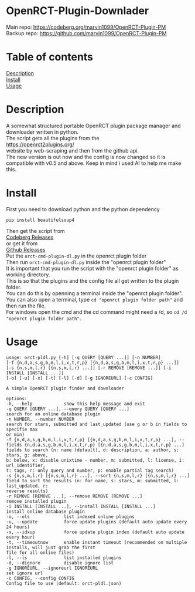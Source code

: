 # OpenRCT-Plugin-Downlader
Main repo: https://codeberg.org/marvin1099/OpenRCT-Plugin-PM  
Backup repo: https://github.com/marvin1099/OpenRCT-Plugin-PM  

# Table of contents
[Description](#description)  
[Install](#install)  
[Usage](#usage)  

# Description
A somewhat structured portable OpenRCT plugin package manager and downloader written in python.  
The script gets all the plugins from the   
https://openrct2plugins.org/  
website by web-scraping and then from the github api.  
The new version is out now and the config is now changed so it is compatible with v0.5 and above.
Keep in mind i used AI to help me make this.

# Install
First you need to download python and the python dependency   

    pip install beautifulsoup4  
Then get the script from  
[Codeberg Releases](https://codeberg.org/marvin1099/OpenRCT-Plugin-PM/releases)  
or get it from  
[Github Releases](https://github.com/marvin1099/OpenRCT-Plugin-PM/releases)  
Put the ```orct-cmd-plugin-dl.py``` in the openrct plugin folder  
Then run ```orct-cmd-plugin-dl.py``` inside the "openrct plugin folder"  
It is important that you run the script with the "openrct plugin folder" as working directory.  
This is so that the plugins and the config file all get written to the plugin folder.  
You can do this by openning a terminal inside the "openrct plugin folder".  
You can also open a terminal, type ```cd "openrct plugin folder path"``` and then run the file.  
For windows open the cmd and the cd command might need a /d, so ```cd /d "openrct plugin folder path"```.  

# Usage
    usage: orct-pldl.py [-h] [-q QUERY [QUERY ...]] [-n NUMBER]
    [-f {n,d,a,s,g,b,m,l,i,x,t,r,p} [{n,d,a,s,g,b,m,l,i,x,t,r,p} ...]]
    [-s {n,s,m,l,r} [{n,s,m,l,r} ...]] [-r REMOVE [REMOVE ...]] [-i INSTALL [INSTALL ...]]
    [-o] [-u] [-x] [-t] [-l] [-d] [-g IGNOREURL] [-c CONFIG]

    A simple OpenRCT plugin finder and downloader

    options:
    -h, --help            show this help message and exit
    -q QUERY [QUERY ...], --query QUERY [QUERY ...]
    search for an online database plugin
    -n NUMBER, --number NUMBER
    search for stars, submitted and last_updated (use g or b in fields to specifie max
    or min)
    -f {n,d,a,s,g,b,m,l,i,x,t,r,p} [{n,d,a,s,g,b,m,l,i,x,t,r,p} ...], --fields {n,d,a,s,g,b,m,l,i,x,t,r,p} [{n,d,a,s,g,b,m,l,i,x,t,r,p} ...]
    fields to search (n: name (default), d: description, a: author, s: stars, g: above,
    b: below, x: disable unixtime - number, m: submitted, l: license, i: url_identifier,
    t: tags, r: only query and number, p: enable partial tag search)
    -s {n,s,m,l,r} [{n,s,m,l,r} ...], --sort {n,s,m,l,r} [{n,s,m,l,r} ...]
    field to sort the results (n: for name, s: stars, m: submitted, l: last_updated, r:
    reverse results)
    -r REMOVE [REMOVE ...], --remove REMOVE [REMOVE ...]
    remove installed plugin
    -i INSTALL [INSTALL ...], --install INSTALL [INSTALL ...]
    install online database plugin
    -o, --ols             list indexed online plugins
    -u, --update          force update plugins (default auto update every 24 hours)
    -x, --idxup           force update plugin index (default auto update every hour)
    -t, --timeoutnow      enable instant timeout (recommended on multiple installs, will just grab the first
    file for all online files)
    -l, --ls              list installed plugins
    -d, --dignore         disable ignore list
    -g IGNOREURL, --ignoreurl IGNOREURL
    set ignore url
    -c CONFIG, --config CONFIG
    Config file to use (default: orct-pldl.json)